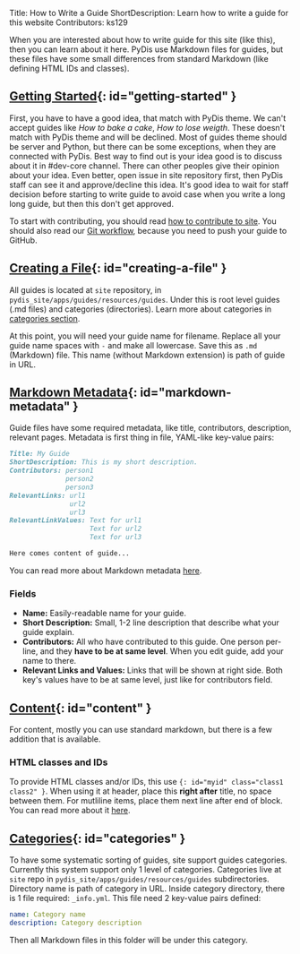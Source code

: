 Title: How to Write a Guide
ShortDescription: Learn how to write a guide for this website
Contributors: ks129

When you are interested about how to write guide for this site (like this), then you can learn about it here.
PyDis use Markdown files for guides, but these files have some small differences from standard Markdown (like defining HTML IDs and classes).

## [Getting Started](#getting-started){: id="getting-started" }
First, you have to have a good idea, that match with PyDis theme. We can't accept guides like *How to bake a cake*,
*How to lose weigth*. These doesn't match with PyDis theme and will be declined. Most of guides theme should be server and Python, but there can be some exceptions, when they are connected with PyDis.
Best way to find out is your idea good is to discuss about it in #dev-core channel. There can other peoples give their opinion about your idea. Even better, open issue in site repository first, then PyDis staff can see it and approve/decline this idea.
It's good idea to wait for staff decision before starting to write guide to avoid case when you write a long long guide, but then this don't get approved.

To start with contributing, you should read [how to contribute to site](https://pythondiscord.com/pages/contributing/site/).
You should also read our [Git workflow](https://pythondiscord.com/pages/contributing/working-with-git/), because you need to push your guide to GitHub.

## [Creating a File](#creating-a-file){: id="creating-a-file" }
All guides is located at `site` repository, in `pydis_site/apps/guides/resources/guides`. Under this is root level guides (.md files) and categories (directories). Learn more about categories in [categories section](#categories).

At this point, you will need your guide name for filename. Replace all your guide name spaces with `-` and make all lowercase. Save this as `.md` (Markdown) file. This name (without Markdown extension) is path of guide in URL.

## [Markdown Metadata](#markdown-metadata){: id="markdown-metadata" }
Guide files have some required metadata, like title, contributors, description, relevant pages. Metadata is first thing in file, YAML-like key-value pairs:

```md
Title: My Guide
ShortDescription: This is my short description.
Contributors: person1
              person2
              person3
RelevantLinks: url1
               url2
               url3
RelevantLinkValues: Text for url1
                    Text for url2
                    Text for url3

Here comes content of guide...
```

You can read more about Markdown metadata [here](https://python-markdown.github.io/extensions/meta_data/).

### Fields
- **Name:** Easily-readable name for your guide.
- **Short Description:** Small, 1-2 line description that describe what your guide explain.
- **Contributors:** All who have contributed to this guide. One person per-line, and they **have to be at same level**. When you edit guide, add your name to there.
- **Relevant Links and Values:** Links that will be shown at right side. Both key's values have to be at same level, just like for contributors field.

## [Content](#content){: id="content" }
For content, mostly you can use standard markdown, but there is a few addition that is available.

### HTML classes and IDs
To provide HTML classes and/or IDs, this use `{: id="myid" class="class1 class2" }`. When using it at header, place this **right after** title, no space between them. For mutliline items, place them next line after end of block. You can read more about it [here](https://python-markdown.github.io/extensions/attr_list/).

## [Categories](#categories){: id="categories" }
To have some systematic sorting of guides, site support guides categories. Currently this system support only 1 level of categories. Categories live at `site` repo in `pydis_site/apps/guides/resources/guides` subdirectories. Directory name is path of category in URL. Inside category directory, there is 1 file required: `_info.yml`. This file need 2 key-value pairs defined:

```yml
name: Category name
description: Category description
```

Then all Markdown files in this folder will be under this category.
